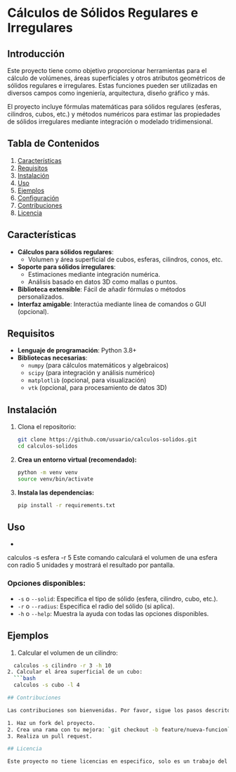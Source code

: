 # Cálculos de Sólidos Regulares e Irregulares

## Introducción

Este proyecto tiene como objetivo proporcionar herramientas para el cálculo de volúmenes, áreas superficiales y otros atributos geométricos de sólidos regulares e irregulares. Estas funciones pueden ser utilizadas en diversos campos como ingeniería, arquitectura, diseño gráfico y más.

El proyecto incluye fórmulas matemáticas para sólidos regulares (esferas, cilindros, cubos, etc.) y métodos numéricos para estimar las propiedades de sólidos irregulares mediante integración o modelado tridimensional.

## Tabla de Contenidos

1. [Características](#características)  
2. [Requisitos](#requisitos)  
3. [Instalación](#instalación)  
4. [Uso](#uso)  
5. [Ejemplos](#ejemplos)  
6. [Configuración](#configuración)  
7. [Contribuciones](#contribuciones)  
8. [Licencia](#licencia)

## Características

- **Cálculos para sólidos regulares**:  
  - Volumen y área superficial de cubos, esferas, cilindros, conos, etc.  
- **Soporte para sólidos irregulares**:  
  - Estimaciones mediante integración numérica.  
  - Análisis basado en datos 3D como mallas o puntos.  
- **Biblioteca extensible**: Fácil de añadir fórmulas o métodos personalizados.  
- **Interfaz amigable**: Interactúa mediante línea de comandos o GUI (opcional).  

## Requisitos

- **Lenguaje de programación**: Python 3.8+  
- **Bibliotecas necesarias**:  
  - `numpy` (para cálculos matemáticos y algebraicos)  
  - `scipy` (para integración y análisis numérico)  
  - `matplotlib` (opcional, para visualización)  
  - `vtk` (opcional, para procesamiento de datos 3D)  

## Instalación

1. Clona el repositorio:
   ```bash
   git clone https://github.com/usuario/calculos-solidos.git
   cd calculos-solidos

2. **Crea un entorno virtual (recomendado):**
   ```bash
   python -m venv venv
   source venv/bin/activate

3. **Instala las dependencias:**
   ```bash
   pip install -r requirements.txt

## Uso

* ```bash
 calculos -s esfera -r 5
Este comando calculará el volumen de una esfera con radio 5 unidades y mostrará el resultado por pantalla.

### Opciones disponibles:
  - `-s` o `--solid`: Especifica el tipo de sólido (esfera, cilindro, cubo, etc.).
  - `-r` o `--radius`: Especifica el radio del sólido (si aplica).
  - `-h` o `--help`: Muestra la ayuda con todas las opciones disponibles.

## Ejemplos

1. Calcular el volumen de un cilindro:
  ```bash
    calculos -s cilindro -r 3 -h 10
2. Calcular el área superficial de un cubo:
    ```bash
    calculos -s cubo -l 4

## Contribuciones

Las contribuciones son bienvenidas. Por favor, sigue los pasos descritos en el archivo `CONTRIBUTING.md` para enviar mejoras o reportar problemas.

1. Haz un fork del proyecto.
2. Crea una rama con tu mejora: `git checkout -b feature/nueva-funcion`.
3. Realiza un pull request.

## Licencia

Este proyecto no tiene licencias en especifico, solo es un trabajo del SENA un algoritmo de consola.